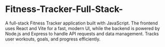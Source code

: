 
# Fitness-Tracker-Full-Stack-
A full-stack Fitness Tracker application built with JavaScript. The frontend uses React and Vite for a fast, modern UI, while the backend is powered by Node.js and Express to handle API requests and data management. Tracks user workouts, goals, and progress efficiently.


